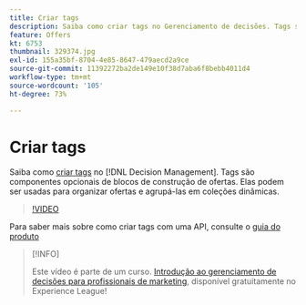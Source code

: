 ```yaml
---
title: Criar tags
description: Saiba como criar tags no Gerenciamento de decisões. Tags são componentes básicos opcionais de ofertas.
feature: Offers
kt: 6753
thumbnail: 329374.jpg
exl-id: 155a35bf-8704-4e85-8647-479aecd2a9ce
source-git-commit: 11392272ba2de149e10f38d7aba6f8bebb4011d4
workflow-type: tm+mt
source-wordcount: '105'
ht-degree: 73%

---
```


# Criar tags

Saiba como [criar tags](https://experienceleague.adobe.com/docs/journey-optimizer/using/offer-decisioniong/create-components/creating-tags.html?lang=pt-BR) no [!DNL Decision Management]. Tags são componentes opcionais de blocos de construção de ofertas. Elas podem ser usadas para organizar ofertas e agrupá-las em coleções dinâmicas.

>[!VIDEO](https://video.tv.adobe.com/v/329374?quality=12&learn=on)

Para saber mais sobre como criar tags com uma API, consulte o [guia do produto](https://experienceleague.adobe.com/docs/journey-optimizer/using/offer-decisioniong/api-reference/offers-api/tags/create.html?lang=pt-BR)

>[!INFO]
>
> Este vídeo é parte de um curso. [Introdução ao gerenciamento de decisões para profissionais de marketing](https://experienceleague.adobe.com/?recommended=ExperiencePlatform-U-1-2020.1.offerdecisioning), disponível gratuitamente no Experience League!
